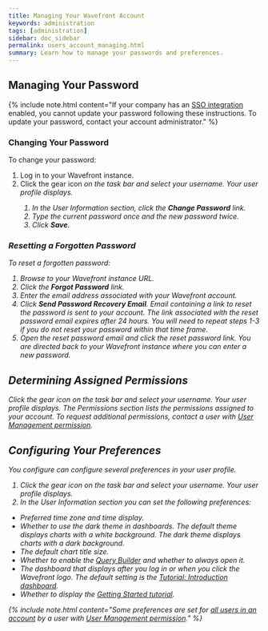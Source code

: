 ```yaml
---
title: Managing Your Wavefront Account
keywords: administration
tags: [administration]
sidebar: doc_sidebar
permalink: users_account_managing.html
summary: Learn how to manage your passwords and preferences.
---
```


## Managing Your Password

{% include note.html content="If your company has an [SSO integration](integrations_authentication.html) enabled, you cannot update your password following these instructions. To update your password, contact your account administrator." %}

### Changing Your Password

To change your password:

1. Log in to your Wavefront instance.
1. Click the gear icon <i class="fa fa-cog"/> on the task bar and select your username. Your user profile displays.
    1. In the User Information section, click the **Change Password** link.
    1. Type the current password once and the new password twice. 
    1. Click **Save**.

### Resetting a Forgotten Password

To reset a forgotten password:

1. Browse to your Wavefront instance URL.
1. Click the **Forgot Password** link.
1. Enter the email address associated with your Wavefront account.
1. Click **Send Password Recovery Email**. Email containing a link to reset the password is sent to your account. The link associated with the reset password email expires after 24 hours. You will need to repeat steps 1-3 if you do not reset your password within that time frame.
1. Open the reset password email and click the reset password link. You are directed back to your Wavefront instance where you can enter a new password.
 
## Determining Assigned Permissions

Click the gear icon <i class="fa fa-cog"/> on the task bar and select your username. Your user profile displays. The Permissions section lists the permissions assigned to your account. To request additional permissions, contact a user with [User Management permission](permissions_overview.html).


## Configuring Your Preferences

You configure can configure several preferences in your user profile.

1. Click the gear icon <i class="fa fa-cog"/> on the task bar and select your username. Your user profile displays.
1. In the User Information section you can set the following preferences:
- Preferred time zone and time display.
- Whether to use the dark theme in dashboards. The default theme displays charts with a white background. The dark theme displays charts with a dark background.
- The default chart title size.
- Whether to enable the [Query Builder](query_language_query_builder.html) and whether to always open it.
- The dashboard that displays after you log in or when you click the Wavefront logo. The default setting is the [Tutorial: Introduction dashboard](dashboards_getting_started.html).
- Whether to display the [Getting Started tutorial](documentation_getting_started.html#getting-started-tutorial).
 
{% include note.html content="Some preferences are set for [all users in an account](users_managing.html#customer_prefs) by a user with [User Management permission](permissions_overview.html)." %}



